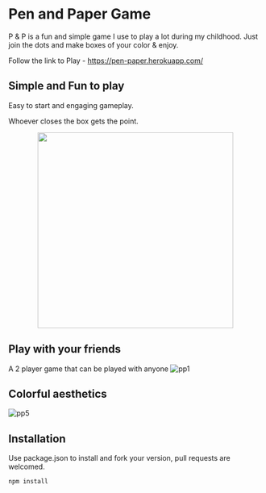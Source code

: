 # Pen and Paper Game

P & P is a fun and simple game I use to play a lot during my childhood. Just join the dots and make boxes of your color & enjoy.

Follow the link to Play - https://pen-paper.herokuapp.com/

## Simple and Fun to play
Easy to start and engaging gameplay.

Whoever closes the box gets the point.
<p align="center">
  <img widht="700" height="388" src="https://user-images.githubusercontent.com/19146537/65632280-457f1680-dfa7-11e9-8752-b2a6b3ffa16c.gif">
</p>


## Play with your friends
A 2 player game that can be played with anyone
![pp1](https://user-images.githubusercontent.com/19146537/65627840-36479b00-df9e-11e9-9d79-76040027cf36.png)


## Colorful aesthetics
![pp5](https://user-images.githubusercontent.com/19146537/65627886-4b242e80-df9e-11e9-8497-1795d7b97f90.png)




## Installation
Use package.json to install and fork your version, pull requests are welcomed.

```bash
npm install
```

